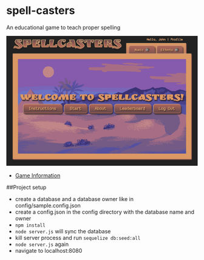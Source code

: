 # spell-casters
An educational game to teach proper spelling

![](https://github.com/SpaceToastCoastToCoast/spell-casters/blob/develop/src/public/img/sc_mainscr.png)

* [Game Information](https://github.com/SpaceToastCoastToCoast/spell-casters/wiki/Game-Information)

##Project setup

- create a database and a database owner like in config/sample.config.json
- create a config.json in the config directory with the database name and owner
- `npm install`
- `node server.js` will sync the database
- kill server process and run `sequelize db:seed:all`
- `node server.js` again
- navigate to localhost:8080
